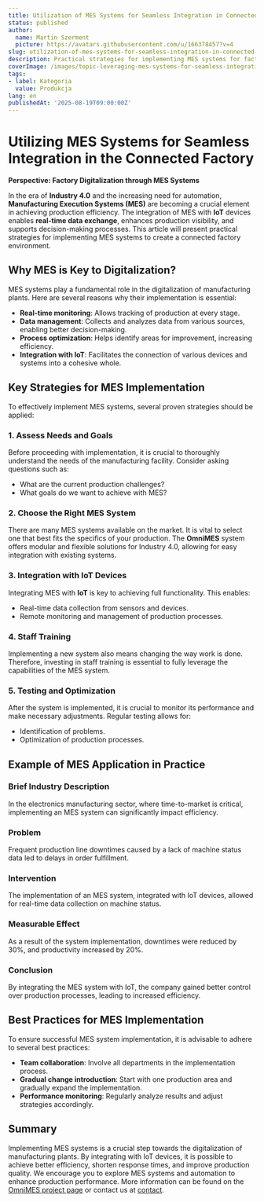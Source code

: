 ```yaml
---
title: Utilization of MES Systems for Seamless Integration in Connected Manufacturing
status: published
author:
  name: Martin Szerment
  picture: https://avatars.githubusercontent.com/u/166378457?v=4
slug: utilization-of-mes-systems-for-seamless-integration-in-connected-manufacturing
description: Practical strategies for implementing MES systems for factory digitization and IoT integration.
coverImage: /images/topic-leveraging-mes-systems-for-seamless-integration-in-a-connected-factory-strategies-for-effective-digitalization-thi.png
tags:
- label: Kategoria
  value: Produkcja
lang: en
publishedAt: '2025-08-19T09:00:00Z'
---
```

# Utilizing MES Systems for Seamless Integration in the Connected Factory

**Perspective: Factory Digitalization through MES Systems**

In the era of **Industry 4.0** and the increasing need for automation, **Manufacturing Execution Systems (MES)** are becoming a crucial element in achieving production efficiency. The integration of MES with **IoT** devices enables **real-time data exchange**, enhances production visibility, and supports decision-making processes. This article will present practical strategies for implementing MES systems to create a connected factory environment.

## Why MES is Key to Digitalization?

MES systems play a fundamental role in the digitalization of manufacturing plants. Here are several reasons why their implementation is essential:

- **Real-time monitoring**: Allows tracking of production at every stage.
- **Data management**: Collects and analyzes data from various sources, enabling better decision-making.
- **Process optimization**: Helps identify areas for improvement, increasing efficiency.
- **Integration with IoT**: Facilitates the connection of various devices and systems into a cohesive whole.

## Key Strategies for MES Implementation

To effectively implement MES systems, several proven strategies should be applied:

### 1. Assess Needs and Goals

Before proceeding with implementation, it is crucial to thoroughly understand the needs of the manufacturing facility. Consider asking questions such as:
- What are the current production challenges?
- What goals do we want to achieve with MES?

### 2. Choose the Right MES System

There are many MES systems available on the market. It is vital to select one that best fits the specifics of your production. The **OmniMES** system offers modular and flexible solutions for Industry 4.0, allowing for easy integration with existing systems.

### 3. Integration with IoT Devices

Integrating MES with **IoT** is key to achieving full functionality. This enables:
- Real-time data collection from sensors and devices.
- Remote monitoring and management of production processes.

### 4. Staff Training

Implementing a new system also means changing the way work is done. Therefore, investing in staff training is essential to fully leverage the capabilities of the MES system.

### 5. Testing and Optimization

After the system is implemented, it is crucial to monitor its performance and make necessary adjustments. Regular testing allows for:
- Identification of problems.
- Optimization of production processes.

## Example of MES Application in Practice

### Brief Industry Description

In the electronics manufacturing sector, where time-to-market is critical, implementing an MES system can significantly impact efficiency.

### Problem

Frequent production line downtimes caused by a lack of machine status data led to delays in order fulfillment.

### Intervention

The implementation of an MES system, integrated with IoT devices, allowed for real-time data collection on machine status.

### Measurable Effect

As a result of the system implementation, downtimes were reduced by 30%, and productivity increased by 20%.

### Conclusion

By integrating the MES system with IoT, the company gained better control over production processes, leading to increased efficiency.

## Best Practices for MES Implementation

To ensure successful MES system implementation, it is advisable to adhere to several best practices:

- **Team collaboration**: Involve all departments in the implementation process.
- **Gradual change introduction**: Start with one production area and gradually expand the implementation.
- **Performance monitoring**: Regularly analyze results and adjust strategies accordingly.

## Summary

Implementing MES systems is a crucial step towards the digitalization of manufacturing plants. By integrating with IoT devices, it is possible to achieve better efficiency, shorten response times, and improve production quality. We encourage you to explore MES systems and automation to enhance production performance. More information can be found on the [OmniMES project page](https://www.omnimes.com/en/project) or contact us at [contact](https://www.omnimes.com/en/contact).
